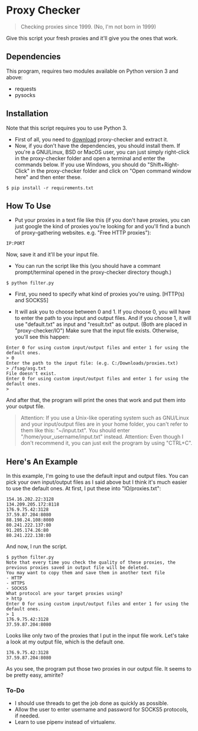 # Proxy Checker
> Checking proxies since 1999. (No, I'm not born in 1999)

Give this script your fresh proxies and it'll give you the ones that work. 

## Dependencies

This program, requires two modules available on Python version 3 and above:
- requests
- pysocks

## Installation

Note that this script requires you to use Python 3.
- First of all, you need to [download][dl] proxy-checker and extract it.
- Now, if you don't have the dependencies, you should install them. 
If you're a GNU/Linux, BSD or MacOS user, you can just simply right-click in the proxy-checker folder and open a terminal and enter the commands below.
If you use Windows, you should do "Shift+Right-Click" in the proxy-checker folder and click on "Open command window here" and then enter these.

```shell
$ pip install -r requirements.txt
```

## How To Use

- Put your proxies in a text file like this (if you don't have proxies, you can just google the kind of proxies you're looking for and you'll find a bunch of proxy-gathering websites.
e.g. "Free HTTP proxies"):

```
IP:PORT
```
Now, save it and it'll be your input file.

- You can run the script like this (you should have a commant prompt/terminal opened in the proxy-checker directory though.)

```shell
$ python filter.py
```

- First, you need to specify what kind of proxies you're using. [HTTP(s) and SOCKS5]

- It will ask you to choose between 0 and 1. If you choose 0, you will have to enter the path to you input and output files.
And if you choose 1, it will use "default.txt" as input and "result.txt" as output. (Both are placed in "proxy-checker/IO")
Make sure that the input file exists. Otherwise, you'll see this happen:

```
Enter 0 for using custom input/output files and enter 1 for using the default ones.
> 0
Enter the path to the input file: (e.g. C:/Downloads/proxies.txt)
> /fsag/asg.txt                
File doesn't exist.
Enter 0 for using custom input/output files and enter 1 for using the default ones.
> 
```

And after that, the program will print the ones that work and put them into your output file.

> Attention: If you use a Unix-like operating system such as GNU/Linux and your input/output files are in your home folder, you can't refer to them like this: "~/input.txt".
You should enter "/home/your_username/input.txt" instead.
> Attention: Even though I don't recommend it, you can just exit the program by using "CTRL+C".

## Here's An Example

In this example, I'm going to use the default input and output files. You can pick your own input/output files as I said above but I think it's much easier to use the default ones.
At first, I put these into "IO/proxies.txt":
```
154.16.202.22:3128
134.209.205.172:8118
176.9.75.42:3128
37.59.87.204:8080
88.198.24.108:8080
80.241.222.137:80
91.205.174.26:80
80.241.222.138:80
```

And now, I run the script.

```
$ python filter.py
Note that every time you check the quality of these proxies, the previous proxies saved in output file will be deleted.
You may want to copy them and save them in another text file
- HTTP
- HTTPS
- SOCKS5
What protocol are your target proxies using?
> http
Enter 0 for using custom input/output files and enter 1 for using the default ones.
> 1
176.9.75.42:3128
37.59.87.204:8080
```

Looks like only two of the proxies that I put in the input file work.
Let's take a look at my output file, which is the default one.

```
176.9.75.42:3128
37.59.87.204:8080
```

As you see, the program put those two proxies in our output file. It seems to be pretty easy, amirite?

### To-Do
- I should use threads to get the job done as quickly as possible.
- Allow the user to enter username and password for SOCKS5 protocols, if needed.
- Learn to use pipenv instead of virtualenv.

[dl]:https://github.com/TinyPuff/proxy-checker/archive/master.zip
